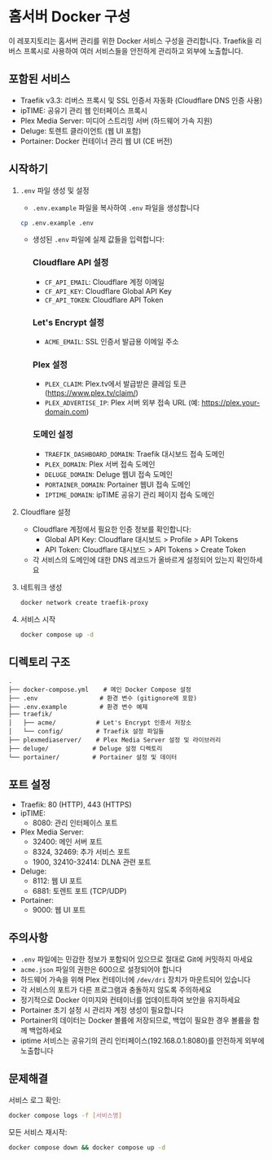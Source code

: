 # 홈서버 Docker 구성

이 레포지토리는 홈서버 관리를 위한 Docker 서비스 구성을 관리합니다. Traefik을 리버스 프록시로 사용하여 여러 서비스들을 안전하게 관리하고 외부에 노출합니다.

## 포함된 서비스

- Traefik v3.3: 리버스 프록시 및 SSL 인증서 자동화 (Cloudflare DNS 인증 사용)
- ipTIME: 공유기 관리 웹 인터페이스 프록시
- Plex Media Server: 미디어 스트리밍 서버 (하드웨어 가속 지원)
- Deluge: 토렌트 클라이언트 (웹 UI 포함)
- Portainer: Docker 컨테이너 관리 웹 UI (CE 버전)

## 시작하기

1. `.env` 파일 생성 및 설정
   - `.env.example` 파일을 복사하여 `.env` 파일을 생성합니다
   ```bash
   cp .env.example .env
   ```
   - 생성된 `.env` 파일에 실제 값들을 입력합니다:
     
     ### Cloudflare API 설정
     - `CF_API_EMAIL`: Cloudflare 계정 이메일
     - `CF_API_KEY`: Cloudflare Global API Key
     - `CF_API_TOKEN`: Cloudflare API Token

     ### Let's Encrypt 설정
     - `ACME_EMAIL`: SSL 인증서 발급용 이메일 주소

     ### Plex 설정
     - `PLEX_CLAIM`: Plex.tv에서 발급받은 클레임 토큰 (https://www.plex.tv/claim/)
     - `PLEX_ADVERTISE_IP`: Plex 서버 외부 접속 URL (예: https://plex.your-domain.com)

     ### 도메인 설정
     - `TRAEFIK_DASHBOARD_DOMAIN`: Traefik 대시보드 접속 도메인
     - `PLEX_DOMAIN`: Plex 서버 접속 도메인
     - `DELUGE_DOMAIN`: Deluge 웹UI 접속 도메인
     - `PORTAINER_DOMAIN`: Portainer 웹UI 접속 도메인
     - `IPTIME_DOMAIN`: ipTIME 공유기 관리 페이지 접속 도메인

2. Cloudflare 설정
   - Cloudflare 계정에서 필요한 인증 정보를 확인합니다:
     - Global API Key: Cloudflare 대시보드 > Profile > API Tokens
     - API Token: Cloudflare 대시보드 > API Tokens > Create Token
   - 각 서비스의 도메인에 대한 DNS 레코드가 올바르게 설정되어 있는지 확인하세요

3. 네트워크 생성
   ```bash
   docker network create traefik-proxy
   ```

4. 서비스 시작
   ```bash
   docker compose up -d
   ```

## 디렉토리 구조

```
.
├── docker-compose.yml    # 메인 Docker Compose 설정
├── .env                 # 환경 변수 (gitignore에 포함)
├── .env.example         # 환경 변수 예제
├── traefik/
│   ├── acme/           # Let's Encrypt 인증서 저장소
│   └── config/         # Traefik 설정 파일들
├── plexmediaserver/    # Plex Media Server 설정 및 라이브러리
├── deluge/            # Deluge 설정 디렉토리
└── portainer/         # Portainer 설정 및 데이터
```

## 포트 설정

- Traefik: 80 (HTTP), 443 (HTTPS)
- ipTIME:
  - 8080: 관리 인터페이스 포트
- Plex Media Server:
  - 32400: 메인 서버 포트
  - 8324, 32469: 추가 서비스 포트
  - 1900, 32410-32414: DLNA 관련 포트
- Deluge:
  - 8112: 웹 UI 포트
  - 6881: 토렌트 포트 (TCP/UDP)
- Portainer:
  - 9000: 웹 UI 포트

## 주의사항

- `.env` 파일에는 민감한 정보가 포함되어 있으므로 절대로 Git에 커밋하지 마세요
- `acme.json` 파일의 권한은 600으로 설정되어야 합니다
- 하드웨어 가속을 위해 Plex 컨테이너에 `/dev/dri` 장치가 마운트되어 있습니다
- 각 서비스의 포트가 다른 프로그램과 충돌하지 않도록 주의하세요
- 정기적으로 Docker 이미지와 컨테이너를 업데이트하여 보안을 유지하세요
- Portainer 초기 설정 시 관리자 계정 생성이 필요합니다
- Portainer의 데이터는 Docker 볼륨에 저장되므로, 백업이 필요한 경우 볼륨을 함께 백업하세요
- iptime 서비스는 공유기의 관리 인터페이스(192.168.0.1:8080)를 안전하게 외부에 노출합니다

## 문제해결

서비스 로그 확인:
```bash
docker compose logs -f [서비스명]
```

모든 서비스 재시작:
```bash
docker compose down && docker compose up -d
```
